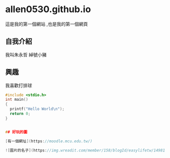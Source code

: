 # allen0530.github.io

這是我的第一個網站 ,也是我的第一個網頁

## 自我介紹
我叫朱永哲 綽號小豬

## 興趣
我喜歡打排球

```c
#include <stdio.h>
int main()
{
  printf("Hello World\n");
  return 0;
}


## 好玩的圖

[有一個網址](https://moodle.mcu.edu.tw/)

![圖片的名子](https://img.wreadit.com/member/158/blogId/easylifetw/149810/article_cover/149810-e23d80efef1f07da6989940f9352300b.png)
